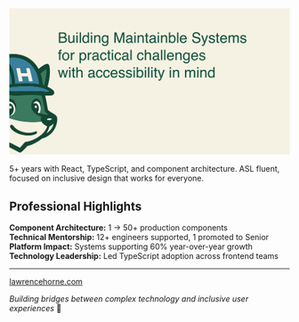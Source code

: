 <a href="https://lawrencehorne.com">
  <img
    alt="Building Maintainble Systems for practical challenges with accessibility in mind"
    src="https://raw.githubusercontent.com/foxtrottwist/foxtrottwist/main/assets/github-header.png"
  />
</a>

5+ years with React, TypeScript, and component architecture. ASL fluent, focused on inclusive design that works for everyone.

## Professional Highlights
**Component Architecture:** 1 → 50+ production components  
**Technical Mentorship:** 12+ engineers supported, 1 promoted to Senior  
**Platform Impact:** Systems supporting 60% year-over-year growth  
**Technology Leadership:** Led TypeScript adoption across frontend teams  

---

[lawrencehorne.com](https://lawrencehorne.com)  

*Building bridges between complex technology and inclusive user experiences* 🦊

